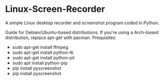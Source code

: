 # Linux-Screen-Recorder
A simple Linux desktop recorder and screenshot program coded in Python.

Guide for Debian/Ubuntu-based distributions. If you're using a Arch-based distribution, replace apt-get with pacman.
Prequisites:
<ul style="list-style-type:square;">
  <li>sudo apt-get install ffmpeg</li>
  <li>sudo apt-get install python-tk</li>
  <li>sudo apt-get install python-pil</li>
  <li>sudo apt install python-pip</li>
  <li>pip install pyscreenshot</li>
  <li>pip install pyscreenshot</li>
